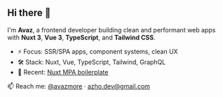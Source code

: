 ## Hi there 👋

I'm **Avaz**, a frontend developer building clean and performant web apps  
with **Nuxt 3**, **Vue 3**, **TypeScript**, and **Tailwind CSS**.

- ⚡ Focus: SSR/SPA apps, component systems, clean UX
- 🛠️ Stack: Nuxt, Vue, TypeScript, Tailwind, GraphQL
- 🔗 Recent: [Nuxt MPA boilerplate](https://nuxt-mpa.netlify.app/)

📫 Reach me: [@avazmore](https://t.me/avazmore) · [azho.dev@gmail.com](mailto:azho.dev@gmail.com)
